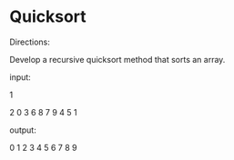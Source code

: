 # Quicksort
Directions:

Develop a recursive quicksort method that sorts an array.

input:

1

2 0 3 6 8 7 9 4 5 1

output:

0 1 2 3 4 5 6 7 8 9
